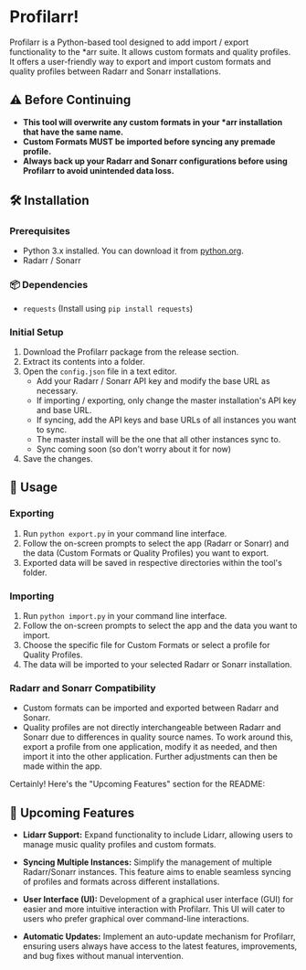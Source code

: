 # Profilarr!

Profilarr is a Python-based tool designed to add import / export functionality to the \*arr suite. It allows custom formats and quality profiles. It offers a user-friendly way to export and import custom formats and quality profiles between Radarr and Sonarr installations.

## ⚠️ Before Continuing

- **This tool will overwrite any custom formats in your \*arr installation that have the same name.**
- **Custom Formats MUST be imported before syncing any premade profile.**
- **Always back up your Radarr and Sonarr configurations before using Profilarr to avoid unintended data loss.**

## 🛠️ Installation

### Prerequisites

- Python 3.x installed. You can download it from [python.org](https://www.python.org/downloads/).
- Radarr / Sonarr

### 📦 Dependencies

- `requests` (Install using `pip install requests`)

### Initial Setup

1. Download the Profilarr package from the release section.
2. Extract its contents into a folder.
3. Open the `config.json` file in a text editor.
   - Add your Radarr / Sonarr API key and modify the base URL as necessary.
   - If importing / exporting, only change the master installation's API key and base URL.
   - If syncing, add the API keys and base URLs of all instances you want to sync.
   - The master install will be the one that all other instances sync to.
   - Sync coming soon (so don't worry about it for now)
4. Save the changes.

## 🚀 Usage

### Exporting

1. Run `python export.py` in your command line interface.
2. Follow the on-screen prompts to select the app (Radarr or Sonarr) and the data (Custom Formats or Quality Profiles) you want to export.
3. Exported data will be saved in respective directories within the tool's folder.

### Importing

1. Run `python import.py` in your command line interface.
2. Follow the on-screen prompts to select the app and the data you want to import.
3. Choose the specific file for Custom Formats or select a profile for Quality Profiles.
4. The data will be imported to your selected Radarr or Sonarr installation.

### Radarr and Sonarr Compatibility

- Custom formats can be imported and exported between Radarr and Sonarr.
- Quality profiles are not directly interchangeable between Radarr and Sonarr due to differences in quality source names. To work around this, export a profile from one application, modify it as needed, and then import it into the other application. Further adjustments can then be made within the app.

Certainly! Here's the "Upcoming Features" section for the README:

## 🌟 Upcoming Features

- **Lidarr Support:** Expand functionality to include Lidarr, allowing users to manage music quality profiles and custom formats.

- **Syncing Multiple Instances:** Simplify the management of multiple Radarr/Sonarr instances. This feature aims to enable seamless syncing of profiles and formats across different installations.

- **User Interface (UI):** Development of a graphical user interface (GUI) for easier and more intuitive interaction with Profilarr. This UI will cater to users who prefer graphical over command-line interactions.

- **Automatic Updates:** Implement an auto-update mechanism for Profilarr, ensuring users always have access to the latest features, improvements, and bug fixes without manual intervention.
